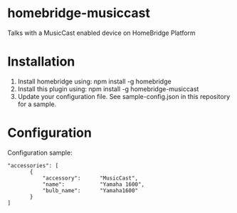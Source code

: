 # homebridge-musiccast

Talks with a MusicCast enabled device on HomeBridge Platform

# Installation

1. Install homebridge using: npm install -g homebridge
2. Install this plugin using: npm install -g homebridge-musiccast
3. Update your configuration file. See sample-config.json in this repository for a sample. 

# Configuration

Configuration sample:

 ```
"accessories": [
        {
            "accessory":      "MusicCast",
            "name":           "Yamaha 1600",
            "bulb_name":      "Yamaha1600"
        }
]

```
